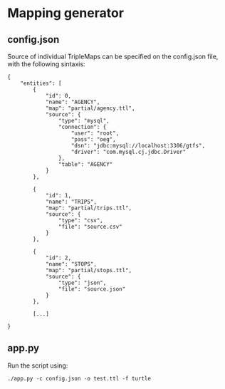 # Mapping generator

## config.json

Source of individual TripleMaps can be specified on the config.json file, with the following sintaxis:

```
{
	"entities": [
		{
			"id": 0,
			"name": "AGENCY",
			"map": "partial/agency.ttl",
			"source": {
				"type": "mysql",
				"connection": {
					"user": "root",
					"pass": "oeg",
					"dsn": "jdbc:mysql://localhost:3306/gtfs",
					"driver": "com.mysql.cj.jdbc.Driver"
				},
				"table": "AGENCY"
			}
		},
		
		{
			"id": 1,
			"name": "TRIPS",
			"map": "partial/trips.ttl",
			"source": {
				"type": "csv",
				"file": "source.csv"
			}	
		}, 
		
		{
			"id": 2,
			"name": "STOPS",
			"map": "partial/stops.ttl",
			"source": {
				"type": "json",
				"file": "source.json"
			}	
		}, 
		
		[...]
		
}
```

## app.py

Run the script using:

```
./app.py -c config.json -o test.ttl -f turtle
```
